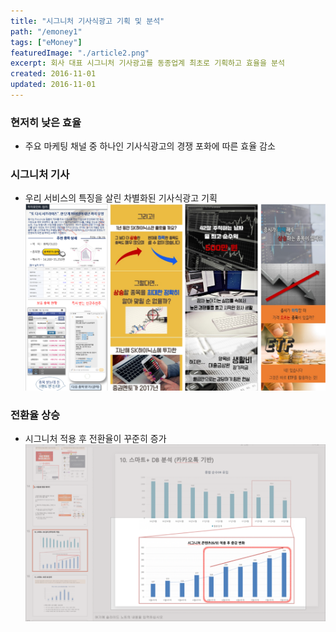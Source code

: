 ```yaml
---
title: "시그니처 기사식광고 기획 및 분석"
path: "/emoney1"
tags: ["eMoney"]
featuredImage: "./article2.png"
excerpt: 회사 대표 시그니처 기사광고를 동종업계 최초로 기획하고 효율을 분석
created: 2016-11-01
updated: 2016-11-01
---
```


### 현저히 낮은 효율

- 주요 마케팅 채널 중 하나인 기사식광고의 경쟁 포화에 따른 효율 감소

### 시그니처 기사

- 우리 서비스의 특징을 살린 차별화된 기사식광고 기획
![article1](./article1.png)

### 전환율 상승

- 시그니처 적용 후 전환율이 꾸준히 증가
![article1_anl2](./article1_anl1.png)

